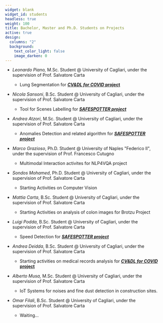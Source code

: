 ```yaml
---
widget: blank
widget_id: students
headless: true
weight: 100
title: Bachelor, Master and Ph.D. Students on Projects
active: true
design:
  columns: "2"
  background:
    text_color_light: false
    image_darken: 0
---
```

* *Leonardo Piano,* M.Sc. Student @ University of Cagliari, under the supervision of Prof. Salvatore Carta

  * Lung Segmentation for **[*CV&DL for COVID* project](https://www.silviobarra.com/project/cv-dl-for-covid-research-project/)**
* *Nicola Sansoni*, B.Sc. Student @ University of Cagliari, under the supervision of Prof. Salvatore Carta

  * Tool for Scenes Labelling for ***[SAFESPOTTER project](https://www.silviobarra.com/project/safespotter-ai-e-smart-cities-per-il-comune-di-monserrato/)***
* *Andrea Atzori*, M.Sc. Student @ University of Cagliari, under the supervision of Prof. Salvatore Carta

  * Anomalies Detection and related algorithm for ***[SAFESPOTTER project](https://www.silviobarra.com/project/safespotter-ai-e-smart-cities-per-il-comune-di-monserrato/)***
* *Marco Grazioso*, Ph.D. Student @ University of Naples "Federico II", under the supervision of Prof. Francesco Cutugno

  * Multimodal Interaction activites for NLP4VQA project
* *Sondos Mohamed*, Ph.D. Student @ University of Cagliari, under the supervision of Prof. Salvatore Carta

  * Starting Activities on Computer Vision
* *Mattia Carta*, B.Sc. Student @ University of Cagliari, under the supervision of Prof. Salvatore Carta

  * Starting Activities on analysis of colon images for Brotzu Project
* *Luigi Podda*, B.Sc. Student @ University of Cagliari, under the supervision of Prof. Salvatore Carta

  * Speed Detection for ***[SAFESPOTTER project](https://www.silviobarra.com/project/safespotter-ai-e-smart-cities-per-il-comune-di-monserrato/)***
* *Andrea Deidda*, B.Sc. Student @ University of Cagliari, under the supervision of Prof. Salvatore Carta

  * Starting activities on medical records analysis for **[*CV&DL for COVID* project](https://www.silviobarra.com/project/cv-dl-for-covid-research-project/)**
* *Alberto Musa,* M.Sc. Student @ University of Cagliari, under the supervision of Prof. Salvatore Carta

  * IoT Systems for noises and fine dust detection in construction sites.
* *Omar Filali*, B.Sc. Student @ University of Cagliari, under the supervision of Prof. Salvatore Carta 

  * Waiting...
